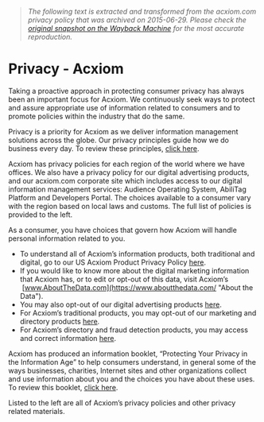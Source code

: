 > *The following text is extracted and transformed from the acxiom.com privacy policy that was archived on 2015-06-29. Please check the [original snapshot on the Wayback Machine](https://web.archive.org/web/20150629084525id_/http%3A//www.acxiom.com/about-acxiom/privacy) for the most accurate reproduction.*

# Privacy - Acxiom

Taking a proactive approach in protecting consumer privacy has always been an important focus for Acxiom. We continuously seek ways to protect and assure appropriate use of information related to consumers and to promote policies within the industry that do the same.

Privacy is a priority for Acxiom as we deliver information management solutions across the globe. Our privacy principles guide how we do business every day. To review these principles, [click here](https://web.archive.org/about-acxiom/privacy/privacy-principles/ "Privacy Principles").

Acxiom has privacy policies for each region of the world where we have offices. We also have a privacy policy for our digital advertising products, and our acxiom.com corporate site which includes access to our digital information management services: Audience Operating System, AbiliTag Platform and Developers Portal. The choices available to a consumer vary with the region based on local laws and customs. The full list of policies is provided to the left.

As a consumer, you have choices that govern how Acxiom will handle personal information related to you.

  * To understand all of Acxiom’s information products, both traditional and digital, go to our US Acxiom Product Privacy Policy [here](https://web.archive.org/about-acxiom/privacy/us-products-privacy-policy/).
  * If you would like to know more about the digital marketing information that Acxiom has, or to edit or opt-out of this data, visit Acxiom’s  [www.AboutTheData.com](https://www.aboutthedata.com/ "About the Data").
  * You may also opt-out of our digital advertising products [here](https://web.archive.org/about-acxiom/privacy/online-advertising-products-optout/).
  * For Acxiom’s traditional products, you may opt-out of our marketing and directory products [here](https://isapps.acxiom.com/optout/optout.aspx).
  * For Acxiom’s directory and fraud detection products, you may access and correct information [here](https://web.archive.org/about-acxiom/privacy/us-reference-info-report/).



Acxiom has produced an information booklet, “Protecting Your Privacy in the Information Age” to help consumers understand, in general some of the ways businesses, charities, Internet sites and other organizations collect and use information about you and the choices you have about these uses. To review this booklet, [click here](http://d3u9yejw7h244g.cloudfront.net/wp-content/uploads/2014/03/Protecting-Privacy.pdf "Protecting Privacy Booklet").

Listed to the left are all of Acxiom’s privacy policies and other privacy related materials.
